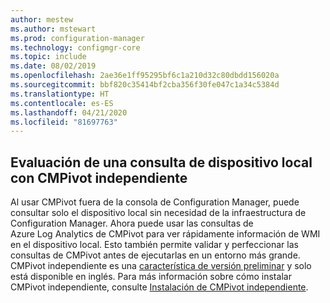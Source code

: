 ```yaml
---
author: mestew
ms.author: mstewart
ms.prod: configuration-manager
ms.technology: configmgr-core
ms.topic: include
ms.date: 08/02/2019
ms.openlocfilehash: 2ae36e1ff95295bf6c1a210d32c80dbdd156020a
ms.sourcegitcommit: bbf820c35414bf2cba356f30fe047c1a34c5384d
ms.translationtype: HT
ms.contentlocale: es-ES
ms.lasthandoff: 04/21/2020
ms.locfileid: "81697763"
---
```

## <a name="local-device-query-evaluation-using-cmpivot-standalone"></a>Evaluación de una consulta de dispositivo local con CMPivot independiente
<!--3197353-->
Al usar CMPivot fuera de la consola de Configuration Manager, puede consultar solo el dispositivo local sin necesidad de la infraestructura de Configuration Manager. Ahora puede usar las consultas de Azure Log Analytics de CMPivot para ver rápidamente información de WMI en el dispositivo local. Esto también permite validar y perfeccionar las consultas de CMPivot antes de ejecutarlas en un entorno más grande. CMPivot independiente es una [característica de versión preliminar](../../../../servers/manage/pre-release-features.md#bkmk_table) y solo está disponible en inglés. Para más información sobre cómo instalar CMPivot independiente, consulte [Instalación de CMPivot independiente](../../../../servers/manage/cmpivot.md#install-cmpivot-standalone).
